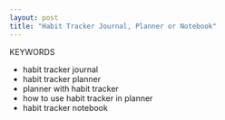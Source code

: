 ```yaml
---
layout: post
title: "Habit Tracker Journal, Planner or Notebook"
---
```


KEYWORDS

- habit tracker journal
- habit tracker planner
- planner with habit tracker
- how to use habit tracker in planner
- habit tracker notebook
